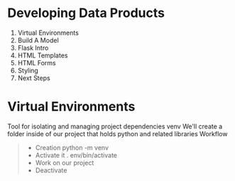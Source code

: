 # Developing Data Products

1. Virtual Environments
2. Build A Model
3. Flask Intro
4.  HTML Templates
5. HTML Forms
6. Styling
7. Next Steps


# Virtual Environments

Tool for isolating and managing project dependencies
venv
We'll create a folder inside of our project that holds python and related libraries
Workflow
> - Creation python -m venv
> - Activate it . env/bin/activate
> - Work on our project
> - Deactivate